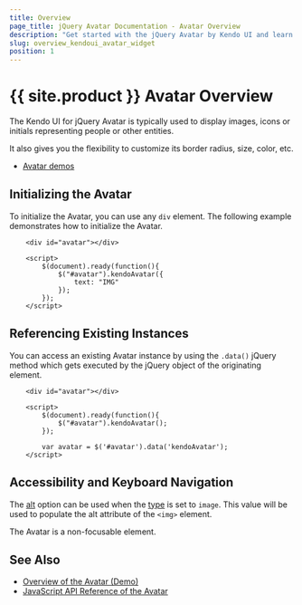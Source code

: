 ```yaml
---
title: Overview
page_title: jQuery Avatar Documentation - Avatar Overview
description: "Get started with the jQuery Avatar by Kendo UI and learn how to create and initialize the widget."
slug: overview_kendoui_avatar_widget
position: 1
---
```


# {{ site.product }} Avatar Overview

The Kendo UI for jQuery Avatar is typically used to display images, icons or initials representing people or other entities.

It also gives you the flexibility to customize its border radius, size, color, etc.

* [Avatar demos](https://demos.telerik.com/kendo-ui/avatar/index)

## Initializing the Avatar

To initialize the Avatar, you can use any `div` element. The following example demonstrates how to initialize the Avatar.

```dojo
    <div id="avatar"></div>

    <script>
        $(document).ready(function(){
            $("#avatar").kendoAvatar({
                text: "IMG"
            });
        });
    </script>
```

## Referencing Existing Instances

You can access an existing Avatar instance by using the `.data()` jQuery method which gets executed by the jQuery object of the originating element.

```dojo
    <div id="avatar"></div>

    <script>
        $(document).ready(function(){
            $("#avatar").kendoAvatar();
        });

        var avatar = $('#avatar').data('kendoAvatar');
    </script>
```

## Accessibility and Keyboard Navigation

The [alt](/api/javascript/ui/avatar/configuration/alt) option can be used when the [type](/api/javascript/ui/avatar/configuration/type) is set to `image`. This value will be used to populate the alt attribute of the `<img>` element.

The Avatar is a non-focusable element.


## See Also

* [Overview of the Avatar (Demo)](https://demos.telerik.com/kendo-ui/avatar/index)
* [JavaScript API Reference of the Avatar](/api/javascript/ui/avatar)
